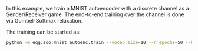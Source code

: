 In this example, we train a MNIST autoencoder with a discrete channel as a Sender/Receiver game.
The end-to-end training over the channel is done via Gumbel-Softmax relaxation.


The training can be started as:
```bash
python -m egg.zoo.mnist_autoenc.train --vocab_size=10 --n_epochs=50 --batch-size=16 --random_seed=7
```
